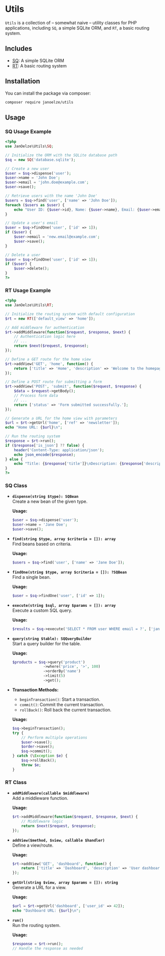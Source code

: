 # Utils

`Utils` is a collection of – somewhat naive – utility classes for PHP applications, including `SQ`, a simple SQLite ORM, and `RT`, a basic routing system.

## Includes

- [SQ](#sq-class): A simple SQLite ORM
- [RT](#rt-class): A basic routing system

## Installation

You can install the package via composer:

```bash
composer require janoelze/utils
```

## Usage

### SQ Usage Example

```php
<?php
use JanOelze\Utils\SQ;

// Initialize the ORM with the SQLite database path
$sq = new SQ('database.sqlite');

// Create a new user
$user = $sq->dispense('user');
$user->name = 'John Doe';
$user->email = 'john.doe@example.com';
$user->save();

// Retrieve users with the name 'John Doe'
$users = $sq->find('user', ['name' => 'John Doe']);
foreach ($users as $user) {
    echo "User ID: {$user->id}, Name: {$user->name}, Email: {$user->email}\n";
}

// Update a user's email
$user = $sq->findOne('user', ['id' => 1]);
if ($user) {
    $user->email = 'new.email@example.com';
    $user->save();
}

// Delete a user
$user = $sq->findOne('user', ['id' => 1]);
if ($user) {
    $user->delete();
}
?>
```

### RT Usage Example

```php
<?php
use JanOelze\Utils\RT;

// Initialize the routing system with default configuration
$rt = new RT(['default_view' => 'home']);

// Add middleware for authentication
$rt->addMiddleware(function($request, $response, $next) {
    // Authentication logic here
    // ...
    return $next($request, $response);
});

// Define a GET route for the home view
$rt->addView('GET', 'home', function() {
    return ['title' => 'Home', 'description' => 'Welcome to the homepage.'];
});

// Define a POST route for submitting a form
$rt->addView('POST', 'submit', function($request, $response) {
    $data = $request->getBody();
    // Process form data
    // ...
    return ['status' => 'Form submitted successfully.'];
});

// Generate a URL for the home view with parameters
$url = $rt->getUrl('home', ['ref' => 'newsletter']);
echo "Home URL: {$url}\n";

// Run the routing system
$response = $rt->run();
if ($response['is_json'] ?? false) {
    header('Content-Type: application/json');
    echo json_encode($response);
} else {
    echo "Title: {$response['title']}\nDescription: {$response['description']}\n";
}
?>
```

### SQ Class

- **`dispense(string $type): SQBean`**  
  Create a new bean of the given type.
  
  **Usage:**
  ```php
  $user = $sq->dispense('user');
  $user->name = 'Jane Doe';
  $user->save();
  ```

- **`find(string $type, array $criteria = []): array`**  
  Find beans based on criteria.
  
  **Usage:**
  ```php
  $users = $sq->find('user', ['name' => 'Jane Doe']);
  ```

- **`findOne(string $type, array $criteria = []): ?SQBean`**  
  Find a single bean.
  
  **Usage:**
  ```php
  $user = $sq->findOne('user', ['id' => 1]);
  ```

- **`execute(string $sql, array $params = []): array`**  
  Execute a custom SQL query.
  
  **Usage:**
  ```php
  $results = $sq->execute('SELECT * FROM user WHERE email = ?', ['jane.doe@example.com']);
  ```

- **`query(string $table): SQQueryBuilder`**  
  Start a query builder for the table.
  
  **Usage:**
  ```php
  $products = $sq->query('product')
                ->where('price', '>', 100)
                ->orderBy('name')
                ->limit(5)
                ->get();
  ```

- **Transaction Methods:**  
  - `beginTransaction()`: Start a transaction.
  - `commit()`: Commit the current transaction.
  - `rollBack()`: Roll back the current transaction.

  **Usage:**
  ```php
  $sq->beginTransaction();
  try {
      // Perform multiple operations
      $user->save();
      $order->save();
      $sq->commit();
  } catch (\Exception $e) {
      $sq->rollBack();
      throw $e;
  }
  ```

### RT Class

- **`addMiddleware(callable $middleware)`**  
  Add a middleware function.
  
  **Usage:**
  ```php
  $rt->addMiddleware(function($request, $response, $next) {
      // Middleware logic
      return $next($request, $response);
  });
  ```

- **`addView($method, $view, callable $handler)`**  
  Define a view/route.
  
  **Usage:**
  ```php
  $rt->addView('GET', 'dashboard', function() {
      return ['title' => 'Dashboard', 'description' => 'User dashboard overview.'];
  });
  ```

- **`getUrl(string $view, array $params = []): string`**  
  Generate a URL for a view.
  
  **Usage:**
  ```php
  $url = $rt->getUrl('dashboard', ['user_id' => 42]);
  echo "Dashboard URL: {$url}\n";
  ```

- **`run()`**  
  Run the routing system.
  
  **Usage:**
  ```php
  $response = $rt->run();
  // Handle the response as needed
  ```